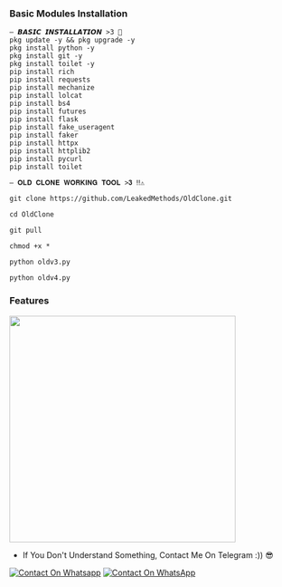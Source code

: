
### Basic Modules Installation
```
— 𝘽𝘼𝙎𝙄𝘾 𝙄𝙉𝙎𝙏𝘼𝙇𝙇𝘼𝙏𝙄𝙊𝙉 >3 🖤
pkg update -y && pkg upgrade -y
pkg install python -y
pkg install git -y
pkg install toilet -y
pip install rich
pip install requests
pip install mechanize
pip install lolcat
pip install bs4
pip install futures
pip install flask
pip install fake_useragent
pip install faker
pip install httpx
pip install httplib2
pip install pycurl
pip install toilet

— 𝐎𝐋𝐃 𝐂𝐋𝐎𝐍𝐄 𝐖𝐎𝐑𝐊𝐈𝐍𝐆 𝐓𝐎𝐎𝐋 >𝟑 ‼️⚠️

git clone https://github.com/LeakedMethods/OldClone.git

cd OldClone

git pull

chmod +x *

python oldv3.py

python oldv4.py
```
### Features

<img src="https://github.com/S4M33R/CLONE/blob/main/Picsart_25-09-04_13-51-03-682.jpg](https://github.com/LeakedMethods/OldClone/blob/main/Screenshot_20250909_075938_Termux.png" width="400"/>

- If You Don't Understand Something, Contact Me On Telegram :)) 😎

[![Contact On Whatsapp](https://img.shields.io/badge/Contact%20On-Telegram-blue?style=for-the-badge&logo=telegram)](https://t.me/shahariarzaman2001)
[![Contact On WhatsApp](https://img.shields.io/badge/Contact%20On-WhatsApp-25D366?style=for-the-badge&logo=whatsapp)](https://wa.me/+8801533964445)

